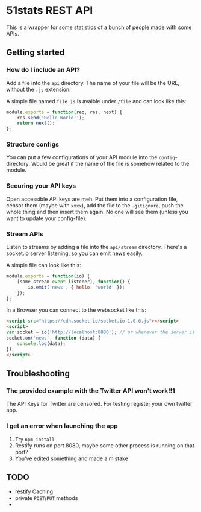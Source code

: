 51stats REST API
=======

This is a wrapper for some statistics of a bunch of people made with some APIs.

## Getting started

### How do I include an API?
Add a file into the `api` directory. The name of your file will be the URL, without the `.js` extension.

A simple file named `file.js` is avaible under `/file` and can look like this:
``` js
module.exports = function(req, res, next) {
	res.send('Hello World!');
	return next();
};
```

### Structure configs
You can put a few configurations of your API module into the `config`-directory. Would be great if the name of the file is somehow related to the module.

### Securing your API keys
Open accessible API keys are meh. Put them into a configuration file, censor them (maybe with `xxxx`), add the file to the `.gitignore`, push the whole thing and then insert them again. No one will see them (unless you want to update your config-file).

### Stream APIs
Listen to streams by adding a file into the `api/stream` directory. There's a socket.io server listening, so you can emit news easily.

A simple file can look like this:
``` js
module.exports = function(io) {
	[some stream event listener], function() {
		io.emit('news', { hello: 'world' });
	});
};
```

In a Browser you can connect to the websocket like this:
``` html
<script src="https://cdn.socket.io/socket.io-1.0.6.js"></script>
<script>
var socket = io('http://localhost:8080'); // or wherever the server is located
socket.on('news', function (data) {
	console.log(data);
});
</script>
```

## Troubleshooting

### The provided example with the Twitter API won't work!!1
The API Keys for Twitter are censored. For testing register your own twitter app.

### I get an error when launching the app
1. Try `npm install`
1. Restify runs on port 8080, maybe some other process is running on that port?
1. You've edited something and made a mistake

## TODO

* restify Caching
* private `POST`/`PUT` methods
*